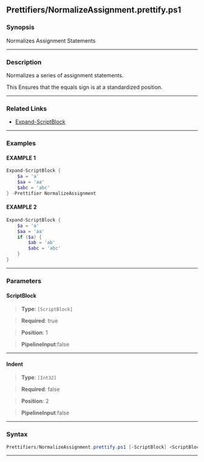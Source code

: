 
Prettifiers/NormalizeAssignment.prettify.ps1
--------------------------------------------
### Synopsis
Normalizes Assignment Statements

---
### Description

Normalizes a series of assignment statements.

This Ensures that the equals sign is at a standardized position.

---
### Related Links
* [Expand-ScriptBlock](Expand-ScriptBlock.md)



---
### Examples
#### EXAMPLE 1
```PowerShell
Expand-ScriptBlock {
    $a = 'a'
    $aa = 'aa'
    $abc = 'abc'
} -Prettifier NormalizeAssignment
```

#### EXAMPLE 2
```PowerShell
Expand-ScriptBlock {
    $a = 'a'
    $aa = 'aa'
    if ($a) {
        $ab = 'ab'
        $abc = 'abc'
    }
}
```

---
### Parameters
#### **ScriptBlock**

> **Type**: ```[ScriptBlock]```

> **Required**: true

> **Position**: 1

> **PipelineInput**:false



---
#### **Indent**

> **Type**: ```[Int32]```

> **Required**: false

> **Position**: 2

> **PipelineInput**:false



---
### Syntax
```PowerShell
Prettifiers/NormalizeAssignment.prettify.ps1 [-ScriptBlock] <ScriptBlock> [[-Indent] <Int32>] [<CommonParameters>]
```
---




